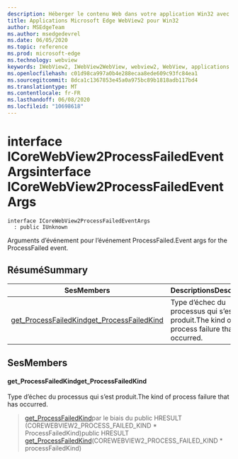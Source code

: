 ```yaml
---
description: Héberger le contenu Web dans votre application Win32 avec le contrôle Microsoft Edge WebView2
title: Applications Microsoft Edge WebView2 pour Win32
author: MSEdgeTeam
ms.author: msedgedevrel
ms.date: 06/05/2020
ms.topic: reference
ms.prod: microsoft-edge
ms.technology: webview
keywords: IWebView2, IWebView2WebView, webview2, WebView, applications Win32, Win32, Edge, ICoreWebView2, ICoreWebView2Controller, contrôle de navigateur, html Edge
ms.openlocfilehash: c01d98ca997a0b4e288ecaa8ede609c93fc84ea1
ms.sourcegitcommit: 8dca1c1367853e45a0a975bc89b1818adb117bd4
ms.translationtype: MT
ms.contentlocale: fr-FR
ms.lasthandoff: 06/08/2020
ms.locfileid: "10698618"
---
```

# <span data-ttu-id="ca154-104">interface ICoreWebView2ProcessFailedEventArgs</span><span class="sxs-lookup"><span data-stu-id="ca154-104">interface ICoreWebView2ProcessFailedEventArgs</span></span> 

```
interface ICoreWebView2ProcessFailedEventArgs
  : public IUnknown
```

<span data-ttu-id="ca154-105">Arguments d’événement pour l’événement ProcessFailed.</span><span class="sxs-lookup"><span data-stu-id="ca154-105">Event args for the ProcessFailed event.</span></span>

## <span data-ttu-id="ca154-106">Résumé</span><span class="sxs-lookup"><span data-stu-id="ca154-106">Summary</span></span>

 <span data-ttu-id="ca154-107">Ses</span><span class="sxs-lookup"><span data-stu-id="ca154-107">Members</span></span>                        | <span data-ttu-id="ca154-108">Descriptions</span><span class="sxs-lookup"><span data-stu-id="ca154-108">Descriptions</span></span>
--------------------------------|---------------------------------------------
[<span data-ttu-id="ca154-109">get_ProcessFailedKind</span><span class="sxs-lookup"><span data-stu-id="ca154-109">get_ProcessFailedKind</span></span>](#get_processfailedkind) | <span data-ttu-id="ca154-110">Type d’échec du processus qui s’est produit.</span><span class="sxs-lookup"><span data-stu-id="ca154-110">The kind of process failure that has occurred.</span></span>

## <span data-ttu-id="ca154-111">Ses</span><span class="sxs-lookup"><span data-stu-id="ca154-111">Members</span></span>

#### <span data-ttu-id="ca154-112">get_ProcessFailedKind</span><span class="sxs-lookup"><span data-stu-id="ca154-112">get_ProcessFailedKind</span></span> 

<span data-ttu-id="ca154-113">Type d’échec du processus qui s’est produit.</span><span class="sxs-lookup"><span data-stu-id="ca154-113">The kind of process failure that has occurred.</span></span>

> <span data-ttu-id="ca154-114">[get_ProcessFailedKind](#get_processfailedkind)par le biais du public HRESULT (COREWEBVIEW2_PROCESS_FAILED_KIND \* ProcessFailedKind)</span><span class="sxs-lookup"><span data-stu-id="ca154-114">public HRESULT [get_ProcessFailedKind](#get_processfailedkind)(COREWEBVIEW2_PROCESS_FAILED_KIND \* processFailedKind)</span></span>

